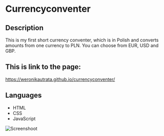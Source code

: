 # Currencyconventer

## Description

This is my first short currency conventer, which is in Polish and converts amounts from one currency to PLN. You can choose from EUR, USD and GBP.

## This is link to the page:
https://weronikautrata.github.io/currencyconventer/

## Languages
- HTML
- CSS
- JavaScript

![Screenshoot](https://raw.githubusercontent.com/vievenna/currencyconventer/master/images/screenshoot.jpg)
